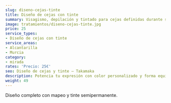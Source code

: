 ```yaml
---
slug: diseno-cejas-tinte
title: Diseño de cejas con tinte
summary: Visagismo, depilación y tintado para cejas definidas durante semanas.
image: tratamientos/diseno-cejas-tinte.jpg
price: 25
service_types:
- Diseño de cejas con tinte
service_areas:
- Alcantarilla
- Murcia
category:
- mirada
rates: 'Precio: 25€'
seo: Diseño de cejas y tinte – Takamaka
description: Potencia tu expresión con color personalizado y forma equilibrada.
weight: 49
---
```


Diseño completo con mapeo y tinte semipermanente.
